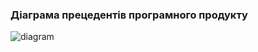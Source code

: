 ### Діаграма прецедентів програмного продукту
![diagram](https://user-images.githubusercontent.com/79908409/190629852-f4f30b12-e88b-419d-9031-f7b467847233.jpg)
